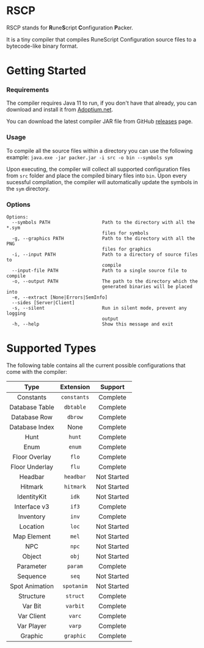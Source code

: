 # RSCP
RSCP stands for **R**une**S**cript **C**onfiguration **P**acker.

It is a tiny compiler that compiles RuneScript Configuration source files to a bytecode-like binary format.

# Getting Started
### Requirements
The compiler requires Java 11  to run, if you don't have that already, you can download and install it from [Adoptium.net](https://adoptium.net/temurin/releases?version=11).

You can download the latest compiler JAR file from GitHub [releases](https://github.com/waliedyassen/rscp/releases/latest)
 page.

### Usage
To compile all the source files within a directory you can use the following example: `java.exe -jar packer.jar -i src -o bin --symbols sym`

Upon executing, the compiler will collect all supported configuration files from `src` folder and place the compiled binary files into `bin`. Upon every sucessful compilation, the compiler will automatically update the symbols in the `sym` directory.

### Options
```
Options:
  --symbols PATH                   Path to the directory with all the *.sym
                                   files for symbols
  -g, --graphics PATH              Path to the directory with all the PNG
                                   files for graphics
  -i, --input PATH                 Path to a directory of source files to
                                   compile
  --input-file PATH                Path to a single source file to compile
  -o, --output PATH                The path to the directory which the
                                   generated binaries will be placed into
  -e, --extract [None|Errors|SemInfo]
  --sides [Server|Client]
  -s, --silent                     Run in silent mode, prevent any logging
                                   output
  -h, --help                       Show this message and exit
  ```
# Supported Types
The following table contains all the current possible configurations that come with the compiler:

|      Type      |  Extension  | Support |
|:--------------:|:-----------:| :--: |
|   Constants    | `constants` | Complete |
| Database Table |  `dbtable`  | Complete |
|  Database Row  |   `dbrow`   | Complete |
| Database Index |    None     | Complete |
|      Hunt      |   `hunt`    | Complete |
|      Enum      |   `enum`    | Complete |
| Floor Overlay  |    `flo`    | Complete |
| Floor Underlay |    `flu`    | Complete |
|    Headbar     |  `headbar`  | Not Started |
|    Hitmark     |  `hitmark`  | Not Started |
|  IdentityKit   |    `idk`    | Not Started |
|  Interface v3  |    `if3`    | Complete |
|   Inventory    |    `inv`    | Complete |
|    Location    |    `loc`    | Not Started |
|  Map Element   |    `mel`    | Not Started |
|      NPC       |    `npc`    | Not Started |
|     Object     |    `obj`    | Not Started |
|   Parameter    |   `param`   | Complete |
|    Sequence    |    `seq`    | Not Started |
| Spot Animation | `spotanim`  | Not Started |
|   Structure    |  `struct`   | Complete |
|    Var Bit     |  `varbit`   | Complete |
|   Var Client   |   `varc`    | Complete |
|   Var Player   |   `varp`    | Complete |
|    Graphic     |  `graphic`  | Complete |
